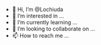 - 👋 Hi, I’m @Lochiuda
- 👀 I’m interested in ...
- 🌱 I’m currently learning ...
- 💞️ I’m looking to collaborate on ...
- 📫 How to reach me ...

<!---
Lochiuda/Lochiuda is a ✨ special ✨ repository because its `README.md` (this file) appears on your GitHub profile.
You can click the Preview link to take a look at your changes.
--->
